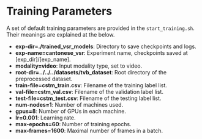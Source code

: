 # Training Parameters

A set of default training parameters are provided in the `start_training.sh`. Their meanings are explained at the below.

- **exp-dir=./trained_vsr_models**: Directory to save checkpoints and logs.
- **exp-name=cantonese_vsr**: Experiment name, checkpoints saved at [exp_dir]/[exp_name].
- **modality=video**: Input modality type, set to video.
- **root-dir=../../../datasets/tvb_dataset**: Root directory of the preprocessed dataset.
- **train-file=cstm_train.csv**: Filename of the training label list.
- **val-file=cstm_val.csv**: Filename of the validation label list.
- **test-file=cstm_test.csv**: Filename of the testing label list.
- **num-nodes=1**: Number of machines used.
- **gpus=8**: Number of GPUs in each machine.
- **lr=0.001**: Learning rate.
- **max-epochs=60**: Number of training epochs.
- **max-frames=1600**: Maximal number of frames in a batch.